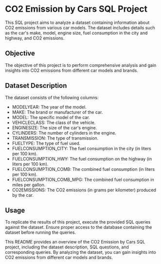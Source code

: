 # CO2 Emission by Cars SQL Project


This SQL project aims to analyze a dataset containing information about CO2 emissions from various car models. The dataset includes details such as the car's make, model, engine size, fuel consumption in the city and highway, and CO2 emissions.

## Objective
The objective of this project is to perform comprehensive analysis and gain insights into CO2 emissions from different car models and brands.

## Dataset Description
The dataset consists of the following columns:
- MODELYEAR: The year of the model.
- MAKE: The brand or manufacturer of the car.
- MODEL: The specific model of the car.
- VEHICLECLASS: The class of the vehicle.
- ENGINESIZE: The size of the car's engine.
- CYLINDERS: The number of cylinders in the engine.
- TRANSMISSION: The type of transmission.
- FUELTYPE: The type of fuel used.
- FUELCONSUMPTION_CITY: The fuel consumption in the city (in liters per 100 km).
- FUELCONSUMPTION_HWY: The fuel consumption on the highway (in liters per 100 km).
- FUELCONSUMPTION_COMB: The combined fuel consumption (in liters per 100 km).
- FUELCONSUMPTION_COMB_MPG: The combined fuel consumption in miles per gallon.
- CO2EMISSIONS: The CO2 emissions (in grams per kilometer) produced by the car.

## Usage
To replicate the results of this project, execute the provided SQL queries against the dataset. Ensure proper access to the database containing the dataset before running the queries.



This README provides an overview of the CO2 Emission by Cars SQL project, including the dataset description, SQL questions, and corresponding queries. By analyzing the dataset, you can gain insights into CO2 emissions from different car models and brands.
